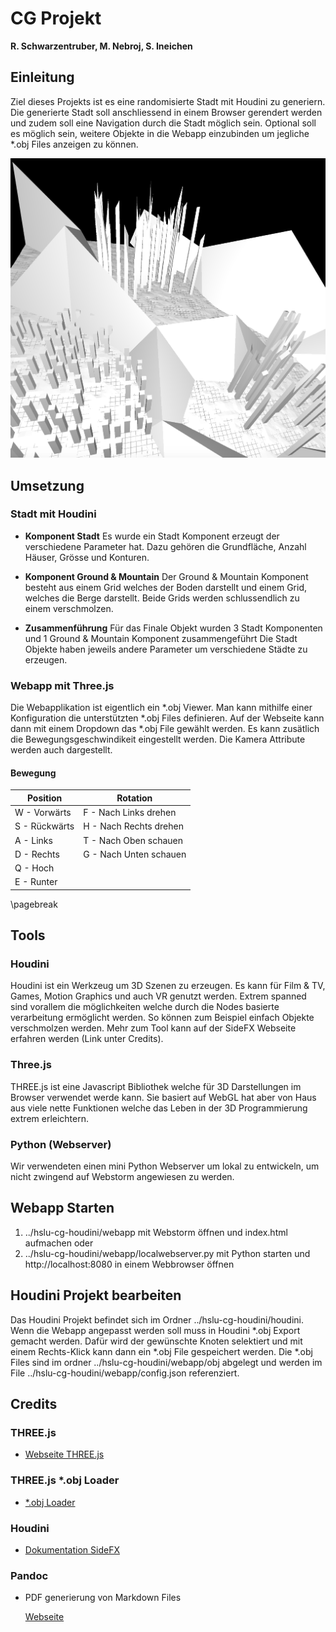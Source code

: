 # CG Projekt
**R. Schwarzentruber, M. Nebroj, S. Ineichen**

## Einleitung
Ziel dieses Projekts ist es eine randomisierte Stadt mit Houdini zu generiern. Die generierte Stadt soll anschliessend
in einem Browser gerendert werden und zudem soll eine Navigation durch die Stadt möglich sein.
Optional soll es möglich sein, weitere Objekte in die Webapp einzubinden um jegliche *.obj Files anzeigen zu können.

![](title.png)

## Umsetzung
### Stadt mit Houdini
* **Komponent Stadt**
    Es wurde ein Stadt Komponent erzeugt der verschiedene Parameter hat.
    Dazu gehören die Grundfläche, Anzahl Häuser, Grösse und Konturen.

* **Komponent Ground & Mountain**
    Der Ground & Mountain Komponent besteht aus einem Grid welches der Boden darstellt und einem Grid,
    welches die Berge darstellt. Beide Grids werden schlussendlich zu einem verschmolzen.

* **Zusammenführung**
    Für das Finale Objekt wurden 3 Stadt Komponenten und 1 Ground & Mountain Komponent zusammengeführt
    Die Stadt Objekte haben jeweils andere Parameter um verschiedene Städte zu erzeugen.

### Webapp mit Three.js
Die Webapplikation ist eigentlich ein *.obj Viewer. Man kann mithilfe einer Konfiguration die
unterstützten *.obj Files definieren. Auf der Webseite kann dann mit einem Dropdown das *.obj File
gewählt werden. Es kann zusätlich die Bewegungsgeschwindikeit eingestellt werden. Die Kamera
Attribute werden auch dargestellt.

#### Bewegung
| Position      	| Rotation               	|
|---------------	|------------------------	|
| W - Vorwärts  	| F - Nach Links drehen  	|
| S - Rückwärts 	| H - Nach Rechts drehen 	|
| A - Links     	| T - Nach Oben schauen  	|
| D - Rechts    	| G - Nach Unten schauen 	|
| Q - Hoch      	|                        	|
| E - Runter    	|                        	|

\pagebreak

## Tools

### Houdini
Houdini ist ein Werkzeug um 3D Szenen zu erzeugen. Es kann für Film & TV, Games, Motion Graphics und auch VR
genutzt werden. Extrem spanned sind vorallem die möglichkeiten welche durch die Nodes basierte verarbeitung
ermöglicht werden. So können zum Beispiel einfach Objekte verschmolzen werden. Mehr zum Tool
kann auf der SideFX Webseite erfahren werden (Link unter Credits).

### Three.js
THREE.js ist eine Javascript Bibliothek welche für 3D Darstellungen im Browser verwendet werde kann.
Sie basiert auf WebGL hat aber von Haus aus viele nette Funktionen welche das Leben in der 3D
Programmierung extrem erleichtern.

### Python (Webserver)
Wir verwendeten einen mini Python Webserver um lokal zu entwickeln, um nicht
zwingend auf Webstorm angewiesen zu werden.

## Webapp Starten
1. ../hslu-cg-houdini/webapp mit Webstorm öffnen und index.html aufmachen
    oder
2. ../hslu-cg-houdini/webapp/localwebserver.py mit Python starten und http://localhost:8080
    in einem Webbrowser öffnen

## Houdini Projekt bearbeiten
Das Houdini Projekt befindet sich im Ordner ../hslu-cg-houdini/houdini.
Wenn die Webapp angepasst werden soll muss in Houdini *.obj Export gemacht werden.
Dafür wird der gewünschte Knoten selektiert und mit einem Rechts-Klick kann dann
ein *.obj File gespeichert werden. Die *.obj Files sind im ordner ../hslu-cg-houdini/webapp/obj
abgelegt und werden im File ../hslu-cg-houdini/webapp/config.json referenziert.

## Credits

### THREE.js

* [Webseite THREE.js](https://threejs.org)

### THREE.js *.obj Loader

* [*.obj Loader](https://threejs.org/docs/#examples/loaders/OBJLoader)

### Houdini

* [Dokumentation SideFX](https://www.sidefx.com/tutorials/)

### Pandoc

* PDF generierung von Markdown Files

    [Webseite](https://pandoc.org)